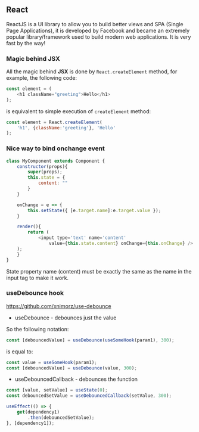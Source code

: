## React
ReactJS is a UI library to allow you to build better views and SPA (Single Page Applications), it is developed by Facebook and became an extremely popular library/framework used to build modern web applications. It is very fast by the way!

### Magic behind JSX
All the magic behind **JSX** is done by `React.createElement` method, for example, the following code:
```javascript
const element = (
    <h1 className="greeting">Hello</h1>
);
```
is equivalent to simple execution of `createElement` method:
```javascript
const element = React.createElement(
    'h1', {className:'greeting'}, 'Hello'
);
```

### Nice way to bind onchange event
```javascript
class MyComponent extends Component {
    constructor(props){
        super(props);
        this.state = {
            content: ""
        }
    }

    onChange = e => {
        this.setState({ [e.target.name]:e.target.value });
    }

    render(){
        return (
            <input type='text' name='content' 
                value={this.state.content} onChange={this.onChange} />
	);
    }
}
```
State property name (content) must be exactly the same as the name in the input tag to make it work.


### useDebounce hook
https://github.com/xnimorz/use-debounce
* useDebounce - debounces just the value

So the following notation:
```javascript
const [debouncedValue] = useDebounce(useSomeHook(param1), 300);
```
is equal to:
```javascript
const value = useSomeHook(param1);
const [debouncedValue] = useDebounce(value, 300);
```
* useDebouncedCallback - debounces the function
```javascript
const [value, setValue] = useState(0);
const debouncedSetValue = useDebouncedCallback(setValue, 300);

useEffect(() => {
    get(dependency1)
        .then(debouncedSetValue);
}, [dependency1]);
```
